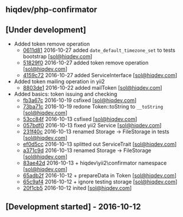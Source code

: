 hiqdev/php-confirmator
----------------------

## [Under development]

- Added token remove operation
    - [0611d81] 2016-10-27 added `date_default_timezone_set` to tests bootstrap [sol@hiqdev.com]
    - [51829f0] 2016-10-27 added token remove operation [sol@hiqdev.com]
    - [4159c72] 2016-10-27 added ServiceInterface [sol@hiqdev.com]
- Added token mailing operation in yii2
    - [8803de1] 2016-10-22 added mailToken [sol@hiqdev.com]
- Added basics: token issuing and checking
    - [fb3a67c] 2016-10-19 csfixed [sol@hiqdev.com]
    - [73ba71c] 2016-10-19 redone Token::toString to `__toString` [sol@hiqdev.com]
    - [53cc84f] 2016-10-13 csfixed [sol@hiqdev.com]
    - [057bdf0] 2016-10-13 fixed yii2 Service [sol@hiqdev.com]
    - [231f40c] 2016-10-13 renamed Storage -> FileStorage in tests [sol@hiqdev.com]
    - [ef0d5cc] 2016-10-13 splitted out ServiceTrait [sol@hiqdev.com]
    - [a371c9d] 2016-10-13 renamed Storage -> FileStorage [sol@hiqdev.com]
    - [83ae42d] 2016-10-13 + hiqdev\yii2\confirmator namespace [sol@hiqdev.com]
    - [65adb2f] 2016-10-12 + prepareData in Token [sol@hiqdev.com]
    - [65c9af4] 2016-10-12 + ignore testing storage [sol@hiqdev.com]
    - [20f1cb5] 2016-10-12 inited [sol@hiqdev.com]

## [Development started] - 2016-10-12

[51829f0]: https://github.com//commit/51829f0
[4159c72]: https://github.com//commit/4159c72
[8803de1]: https://github.com//commit/8803de1
[fb3a67c]: https://github.com//commit/fb3a67c
[73ba71c]: https://github.com//commit/73ba71c
[53cc84f]: https://github.com//commit/53cc84f
[057bdf0]: https://github.com//commit/057bdf0
[231f40c]: https://github.com//commit/231f40c
[ef0d5cc]: https://github.com//commit/ef0d5cc
[a371c9d]: https://github.com//commit/a371c9d
[83ae42d]: https://github.com//commit/83ae42d
[65adb2f]: https://github.com//commit/65adb2f
[65c9af4]: https://github.com//commit/65c9af4
[20f1cb5]: https://github.com//commit/20f1cb5
[0611d81]: https://github.com//commit/0611d81
